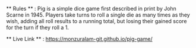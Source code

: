** Rules ** : Pig is a simple dice game first described in print by John Scarne in 1945. Players take turns to roll a single die as many times as they wish, adding all roll results to a running total, but losing their gained score for the turn if they roll a 1.


** Live Link ** : https://monzuralam-git.github.io/pig-game/
